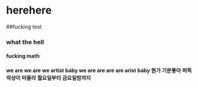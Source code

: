 # herehere
##fucking test
### what the hell
#### fucking math
#### we are we are we artist baby we are are are are arist baby 뭔가 기분좋아 퍼뜩 악상이 떠올라 월요일부터 금요일밤까지 
